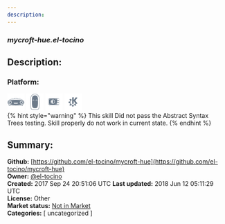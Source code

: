 ```yaml
---
description: 
---
```


### _mycroft-hue.el-tocino_  
## Description:  
  
### Platform:  
 ![Mark I](../.gitbook/assets/mark-1-icon.png)  ![Mark II](../.gitbook/assets/mark-2-icon.png)  ![Picroft](../.gitbook/assets/picroft-icon.png)  ![plasmoid](../.gitbook/assets/kde.png)   
{% hint style="warning" %}
This skill Did not pass the Abstract Syntax Trees testing. Skill properly do not work in current state.
{% endhint %}
  
## Summary:  
**Github:** [https://github.com/el-tocino/mycroft-hue](https://github.com/el-tocino/mycroft-hue)  
**Owner:** [@el-tocino](https://github.com/el-tocino)  
**Created:** 2017 Sep 24 20:51:06 UTC  **Last updated:** 2018 Jun 12 05:11:29 UTC  
**License:** Other  
**Market status:** [Not in Market](https://market.mycroft.ai/skill/)  
**Categories:** [ uncategorized ]   
